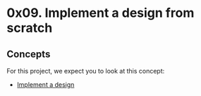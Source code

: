 
# 0x09. Implement a design from scratch


## Concepts

For this project, we expect you to look at this concept:

- [Implement a design](https://intranet.hbtn.io/concepts/220)

